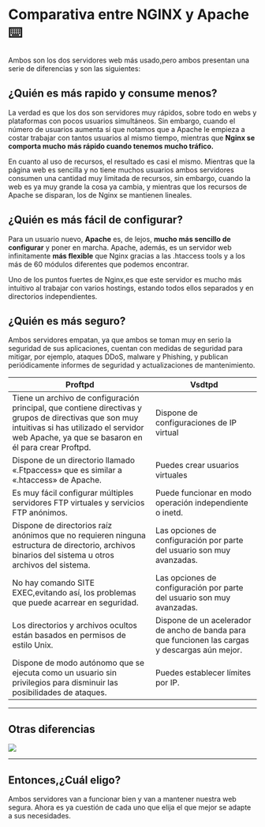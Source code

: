 # Comparativa entre NGINX y Apache ⌨️

Ambos son los dos servidores web más usado,pero ambos presentan una serie de diferencias y son las siguientes:

## ¿Quién es más rapido y consume menos?
La verdad es que los dos son servidores muy rápidos, sobre todo en webs y plataformas con pocos usuarios simultáneos. Sin embargo, cuando el número de usuarios aumenta sí que notamos que a Apache le empieza a costar trabajar con tantos usuarios al mismo tiempo, mientras que **Nginx se comporta mucho más rápido cuando tenemos mucho tráfico.**

En cuanto al uso de recursos, el resultado es casi el mismo. Mientras que la página web es sencilla y no tiene muchos usuarios ambos servidores consumen una cantidad muy limitada de recursos, sin embargo, cuando la web es ya muy grande la cosa ya cambia, y mientras que los recursos de Apache se disparan, los de Nginx se mantienen lineales.

## ¿Quién es más fácil de configurar?
Para un usuario nuevo, **Apache** es, de lejos, **mucho más sencillo de configurar** y poner en marcha. Apache, además, es un servidor web infinitamente **más flexible** que Nginx gracias a las .htaccess tools y a los más de 60 módulos diferentes que podemos encontrar.

Uno de los puntos fuertes de Nginx,es que este servidor es mucho más intuitivo al trabajar con varios hostings, estando todos ellos separados y en directorios independientes.

## ¿Quién es más seguro?
Ambos servidores empatan, ya que ambos se toman muy en serio la seguridad de sus aplicaciones, cuentan con medidas de seguridad para mitigar, por ejemplo, ataques DDoS, malware y Phishing, y publican periódicamente informes de seguridad y actualizaciones de mantenimiento.

| Proftpd | Vsdtpd |
|-|-|
| Tiene un archivo de configuración principal, que contiene directivas y grupos de directivas que son muy intuitivas si has utilizado el servidor web Apache, ya que se basaron en él para crear Proftpd. | Dispone de configuraciones de IP virtual |
| Dispone de un directorio llamado «.Ftpaccess» que es similar a «.htaccess» de Apache. | Puedes crear usuarios virtuales |
| Es muy fácil configurar múltiples servidores FTP virtuales y servicios FTP anónimos. | Puede funcionar en modo operación independiente o inetd. |
| Dispone de directorios raíz anónimos que no requieren ninguna estructura de directorio, archivos binarios del sistema u otros archivos del sistema. | Las opciones de configuración por parte del usuario son muy avanzadas. |
| No hay comando SITE EXEC,evitando así, los problemas que puede acarrear en seguridad. | Las opciones de configuración por parte del usuario son muy avanzadas. |
| Los directorios y archivos ocultos están basados en permisos de estilo Unix. | Dispone de un acelerador de ancho de banda para que funcionen las cargas y descargas aún mejor. |
| Dispone de modo autónomo que se ejecuta como un usuario sin privilegios para disminuir las posibilidades de ataques. | Puedes establecer límites por IP. |
________
## Otras diferencias

![](https://github.com/jesusromero92/NGINX/blob/main/Fotos/Indice/2.1.png)
________
## Entonces,¿Cuál eligo?
Ambos servidores van a funcionar bien y van a mantener nuestra web segura. Ahora es ya cuestión de cada uno que elija el que mejor se adapte a sus necesidades.

